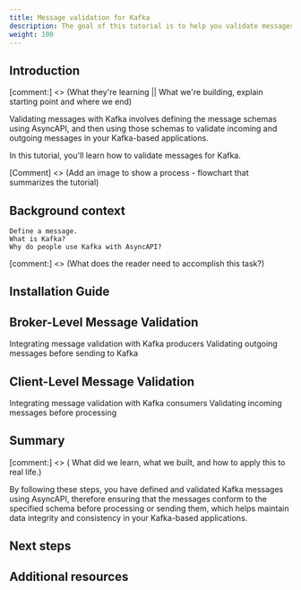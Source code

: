 ```yaml
---
title: Message validation for Kafka
description: The goal of this tutorial is to help you validate messages for Kafka.
weight: 100
---
```



## Introduction

[comment:] <> (What they're learning || What we're building, explain starting point and where we end)  

Validating messages with Kafka involves defining the message schemas using AsyncAPI, and then using those schemas to validate incoming and outgoing messages in your Kafka-based applications. 

In this tutorial, you'll learn how to validate messages for Kafka. 



[Comment] <> (Add an image to show a process - flowchart that summarizes the tutorial)

## Background context
	Define a message.
	What is Kafka?
	Why do people use Kafka with AsyncAPI?

[comment:] <> (What does the reader need to accomplish this task?)


## Installation Guide
	
## Broker-Level Message Validation

Integrating message validation with Kafka producers
Validating outgoing messages before sending to Kafka


## Client-Level Message Validation

Integrating message validation with Kafka consumers
Validating incoming messages before processing

## Summary

[comment:] <> ( What did we learn, what we built, and how to apply this to real life.)

By following these steps, you have defined and validated Kafka messages using AsyncAPI, therefore ensuring that the messages conform to the specified schema before processing or sending them, which helps maintain data integrity and consistency in your Kafka-based applications.

## Next steps

## Additional resources